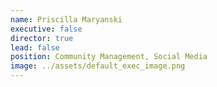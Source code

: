 ```yaml
---
name: Priscilla Maryanski
executive: false
director: true
lead: false
position: Community Management, Social Media
image: ../assets/default_exec_image.png
---
```

